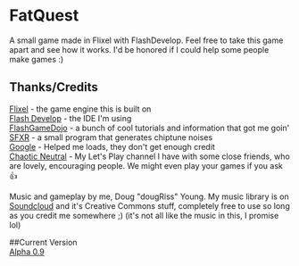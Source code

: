 # FatQuest
A small game made in Flixel with FlashDevelop. Feel free to take this game apart and see how it works. I'd be honored if I could help some people make games :)

Thanks/Credits
-----------
[Flixel](http://flixel.org) - the game engine this is built on  
[Flash Develop](http://www.flashdevelop.org/) - the IDE I'm using  
[FlashGameDojo](http://flashgamedojo.com) - a bunch of cool tutorials and information that got me goin'  
[SFXR](www.drpetter.se/project_sfxr.html) - a small program that generates chiptune noises  
[Google](http://google.com/) - Helped me loads, they don't get enough credit  
[Chaotic Neutral](https://www.youtube.com/channel/UCNz5nxTt0r64Wjg7HfkebAg) - My Let's Play channel I have with some close friends, who are lovely, encouraging people. We might even play your games if you ask :+1:   

Music and gameplay by me, Doug "dougRiss" Young. My music library is on [Soundcloud](http://soundcloud.com/auxadome) and it's Creative Commons stuff, completely free to use so long as you credit me somewhere ;) (it's not all like the music in this, I promise lol)

##Current Version  
[Alpha 0.9](https://github.com/dougRiss/FatQuest/wiki/Version-History)
